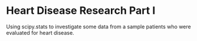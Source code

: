 # Heart Disease Research Part I
Using scipy.stats to investigate some data from a sample patients who were evaluated for heart disease.
